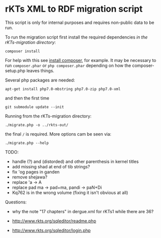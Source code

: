 # rKTs XML to RDF migration script 

This script is only for internal purposes and requires non-public data to be run.

To run the migration script first install the required dependencies _in the rKTs-migration directory_:

```
composer install
```

For help with this see [install composer](https://nomadphp.com/blog/13/How-do-I-install-composer-), for example. It may be necessary to run ```composer.phar``` or ```php composer.phar``` depending on how the composer-setup.php leaves things.

Several php packages are needed:
```
apt-get install php7.0-mbstring php7.0-zip php7.0-xml
```

and then the first time
```
git submodule update --init
```

Running from the rKTs-migration directory:
```
./migrate.php -o ../rkts-out/
```
the final ```/``` is required. More options cam be seen via:
```
./migrate.php --help
```

TODO:
- handle (?) and (distorded) and other parenthesis in kernel titles
- add missing shad at end of tib strings?
- fix 'og pages in ganden
- remove shejawa?
- replace 'a -> A
- replace pad ma -> pad+ma, pandi -> paN+Di
- <ref>Kq762</ref> is in the wrong volume (fixing it isn't obvious at all)

Questions:
- why the note "17 chapters" in dergue.xml for rKTs1 while there are 36?

- http://www.rkts.org/sqleditor/readme.php
- 	http://www.rkts.org/sqleditor/login.php
